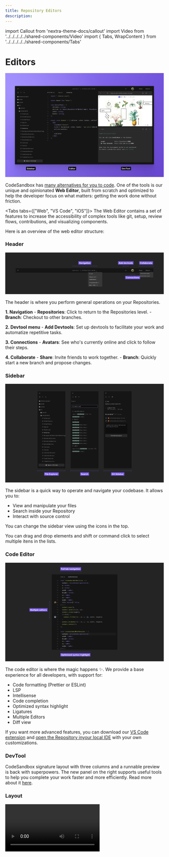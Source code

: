 ```yaml
---
title: Repository Editors
description:
---
```


import Callout from 'nextra-theme-docs/callout'
import Video from '../../../../../shared-components/Video'
import { Tabs, WrapContent } from '../../../../../shared-components/Tabs'

# Editors

![The web editor](../images/overview-web.jpg)

CodeSandbox has [many alternatives for you to code](../introduction/overview). One of the tools is our unique and opinionated **Web Editor**, built from scratch and optimized to help the developer focus on what matters: getting the work done  without friction. 

<Tabs tabs={["Web", "VS Code", "iOS"]}>
    <WrapContent>
The Web Editor contains a set of features to increase the accessibility of complex tools like git, setup, review flows, contributions, and visualizing components. 

Here is an overview of the web editor structure:

### Header

![The web editor](../images/overview-header.jpg)

The header is where you perform general operations on your Repositories.

**1. Navigation**
    - **Repositories**: Click to return to the Repositories level.
    - **Branch**: Checkout to other branches.

**2. Devtool menu**
    - **Add Devtools**: Set up devtools to facilitate your work and automatize repetitive tasks.

**3. Connections**
    - **Avatars**: See who's currently online and click to follow their steps.

**4. Collaborate**
    - **Share**: Invite friends to work together.
    - **Branch**: Quickly start a new branch and propose changes.


### Sidebar

![The web editor](../images/overview-sidebar.jpg)

The sidebar is a quick way to operate and navigate your codebase. It allows you to:

- View and manipulate your files
- Search inside your Repository
- Interact with source control

You can change the sidebar view using the icons in the top. 

<Callout emoji="⭑">
    You can drag and drop elements and shift or command click to select multiple itens in the lists. 
</Callout>

### Code Editor

![The web editor](../images/overview-editor.jpg)

The code editor is where the magic happens ✨. We provide a base experience for all developers, with support for:

- Code formatting (Prettier or ESLint)
- LSP
- Intellisense
- Code completion
- Optimized syntax highlight
- Ligatures
- Multiple Editors
- Diff view

 If you want more advanced features, you can download our [VS Code extension](https://marketplace.visualstudio.com/items?itemName=CodeSandbox-io.codesandbox-projects) and [open the Repository inyour local IDE](../getting-started/keep-working-on-vscode) with your own customizations.

### DevTool

CodeSandbox signature layout with three columns and a runnable preview is back with superpowers. The new panel on the right supports useful tools to help you complete your work faster and more efficiently. Read more about it [here](devtools).

### Layout

<Video src="../../overview-resize.mp4" />

CodeSandbox Web Editor allows you to customize the three-panel layout to maximize the space for the task you are working on. Hover the mouse near the edge of each column to see the resize cursor; click and hold to change the layout. 

After reaching the proportional limit, keep dragging to hide the entire column. 

**Keyboard Shortcuts**

Press <kbd>Cmd/Ctrl</kbd> <kbd>B</kbd> to hide the Sidebar.

Press <kbd>Cmd/Ctrl</kbd> <kbd>.</kbd> to hide the DevTools. 
    </WrapContent>
    <WrapContent>
       ![](../images/cover-vscode.jpg)
       Open any branch directly in your local VS Code and use all the extensions and keybindings that you’ve already configured. On top of this, all editors can collaborate seamlessly, so your team members can follow your steps on VS Code without leaving the Web Editor.
       
<br/>
       ## Open your branch in VS Code

You can jump to VS Code at anytime from the browser

![Open VS Code from Web Editor](../images/vscode-open.jpg)

> We also support opening the branch [Using Visual Studio Insiders](./insiders).

Alternatively, you can do all your work in VS Code without accessing CodeSandbox on the web

1. Open the extension
2. Sign in if you haven’t already
3. Select the ‘Projects’ panel and select the project you want to work on. From there you can open a new branch or select an existing branch to open

![Sign in on VS Code](../images/vscode-projects.jpg)

You will only be able to select from a list of repositories that have been imported to CodeSandbox. If you don’t see your project in the list, check your dashboard on CodeSandbox to make sure everything is set up there first.

If at any point, you want to switch to the CodeSandbox editor, simply click ‘Open in CodeSandbox’ under the ‘Branch Control Panel’

<br/>
## DevTools

Just like in the CodeSandbox editor, you have access to running ports to view code changes in the browser. The available ports are listed in the panel. Clicking on a port will open a tab in your default browser

![VS Code DevTool Panel](../images/vscode-devtools.jpg)

<br/>
## Live Collaboration

<br/>
### View collaborators

Once you are connected to the branch, you will be able to see a list of teammates that are active on the branch. You can see the list of collaborators as well as the environment they are working from. 

![Participant list](../images/vscode-participants.jpg)

In this case, I am active in both VS Code and the CodeSandbox editor. 

### Multiplayer Changes

Changes that are made to a file are reflected in the editor of every user. Select the name of a collaborator to focus on the file and line that they are working on

<Video src="../../vscode-following.mp4" />
<br/>
## Reviewing PRs in VS Code

You can review PRs directly from VS Code while connected to CodeSandbox. To do this, you should install the [GitHub App of CodeSandbox](/learn/integrations/github-app). With this app, every PR will have a link to open the branch in VS Code.

We also recommend to install the [GitHub Pull Request](https://marketplace.visualstudio.com/items?itemName=GitHub.vscode-pull-request-github) extension, and configure it as a default extension in your user settings (as outlined [here](#default-user-extensions)). With this extension you can put comments on GitHub directly from your editor.

<br/>
## Settings & Extensions

### Default Workspace Extensions

You can create the file `.vscode/extensions.json` in your repository to define the default extensions that should be installed for the repository. An example:

```json
{
  "recommendations": ["esbenp.prettier-vscode", "dbaeumer.vscode-eslint"]
}
```

This will make sure that Prettier and ESLint are installed whenever someone opens the branch in VS Code.

### Default User Extensions

In case you have any personal extensions that you want to have in every branch, you can define those in your VS Code settings under the setting id `remote.SSH.defaultExtensions`. To change this setting, you can open VS Code settings (`CMD/Ctrl + ,`) and search for `remote.SSH.defaultExtensions`.

You can copy your favourite VS Code extension ids, and put them in that setting. From then on, these extensions will be automatically installed in your branches.

### VS Code Setting Sync

To sync your settings and keybindings between branches, you can enable VS Code Setting Sync. To learn more about how to set this up, you can check [here](https://code.visualstudio.com/docs/editor/settings-sync).

<br/>
## FAQs

### What to do about that recurring trust modal?

![Trust Modal](../images/vscode-trust.jpg)

This modal shows up every time you launch a project folder in a new container. Since every branch will be opened with a unique SSH url, VS Code will ask you to verify that you trust the connection. This is an important security notice used to confirm that the user understands the  connection being established before opening the code. You can read more about the modal [here](https://code.visualstudio.com/blogs/2021/07/06/workspace-trust).

### Do I have to be connected to live session on CodeSandbox in order to work on a branch?

It is possible to work in an “un-synced” state. In order for CodeSandbox features to work, the branch needs to established on a remote connection AND connected to Pitcher (see How it works for more information

### Who can access my code?

Only people on your CodeSandbox team with permissions to the repository may join as a collaborator. Repository permissions are carried over from Github. To add someone new to the team, provide access on Github and add them to the CodeSandbox. From there, they can access the code in the browser or follow the steps above to use VS Code.

### More Questions?

For questions and support please use the community [discord server](https://discord.gg/R32XxEGp4s).
    </WrapContent>
     <WrapContent>
     CodeSandbox for iOS support for Sandbox development is powered by the app’s Node.js port, it enables offline development but it is limited by the restrictions imposed by iOS. To unleash the full potential of developing on iOS you can use CodeSandbox Repositories. Repositories allows you to have the same experience across different devices but making the most of each platform’s potential.
     <br/>
        ## Dashboard

The Dashboard is the place where you can browse and manage your Repositories and the branches in your Repositories. 

The "Repositories" view allows you to see at the fist glance all the Repositories in a team, which team members are working actively on a Repository, whether the Repository is public or private, the number of branches of the Repository and the number of pull requests that are currently open.

![IMG_A1198FD49BCB-1.jpg](../images/IMG_A1198FD49BCB-1.jpg)

### Kanban view

This screen shows you an overview of all the branches on a Repository’s repo split by the stage in a common development workflow the branches are in. 

- The “Stage” column contains the default branch of your repository, which is usually protected.
- The “Review” column shows all branches with an open Pull Request.
- The “Drafts” column contains all the other work in progress branches.

![IMG_9A52F33CC285-1.jpg](../images/IMG_9A52F33CC285-1.jpg)

![IMG_070AC9EEC709-1.jpg](../images/IMG_070AC9EEC709-1.jpg)

### Command palette

Every dashboard action enumerated here is also available in the command palette which you can access by double tapping anywhere in the screen with two fingers or via the `⌘ + K` shortcut.

## Development Environment

If you have checked the “Sandboxes” section of this documentation you should be familiar with the different parts of the IDE. Here, we will show you the main differences between the Sandboxes and the Repositories IDE and how the new components work.

![IMG_5EA5205DF3C1-1.jpg](../images/IMG_5EA5205DF3C1-1.jpg)

### Sidebar

**Branch Picker**

Sitting at the top of the sidebar you can see the name of the current branch. Tap on it to access the “Branch Picker” where you can change branch, create a new one, delete existing ones or rename the currently selected branch.

![IMG_06B9DA1CEE3E-1.jpg](../images/IMG_06B9DA1CEE3E-1.jpg)

![IMG_CE0C6EE7C6E4-1.jpg](../images/IMG_CE0C6EE7C6E4-1.jpg)

**Content Search**

In the second tab of the sidebar, the “Content Search” screen allows you to search in the entire Repository a term or matching result for a regular expression.

![IMG_39B8D00B6ED4-1.jpg](../images/IMG_39B8D00B6ED4-1.jpg)

**Git Client**

Unlike the “Git Client” for Local Sandboxes, the remote repository is configured for you and push operations take place automatically when a new commit is made.
The small files picker allows you to select which files you want to commit or discard changes from. 

In this screen you can also find the commits introduced since the target branch was forked and a button to quickly create a new Pull Request for the current branch.

![IMG_8449EA73EA2F-1.jpg](../images/IMG_8449EA73EA2F-1.jpg)

### Editor

There is some differences between the Repositories and the Sandboxes editor that we will outline below.

![IMG_121E87650748-1.jpg](../images/IMG_121E87650748-1.jpg)

**Repository Status**

At the right of the button to toggle the sidebar there is the status pill. This component informs you about the current state of the Repository and also about background actions being performed on your Repositories. These are the different states possible:

- Protected: the current branch is protected and no changes can be performed.
- Reconnecting: the internet connection was lost and the application is trying to reconnect to Pitcher.
- Offline: the attempts to reconnect timed out and the Editor is in offline mode where no changes can be performed. Tapping on the status pill triggers new reconnection attempts.
- Commits behind main branch (i.e. “4 commits behind main”): New commits have been merged onto the main branch and the current branch is a number of commits behind the HEAD of the main branch. Tapping on the status pill merges the main branch into the current branch.
- Merge Conflicts: indicates that merge conflicts arose as a result of pulling or merging the main branch onto the current branch.
- Commit Error: indicates that a pre-commit hook failed halting the commit operation. Tapping on the status pill opens a shell with the output of the failed commit operation.

**Live Collaboration**

Every time you access a branch, through the Dashboard or a universal link, you will join a live editing session. At the top-right corner of the screen you will see who has joined the session and by tapping on their avatar you will be able to follow their activity as they work on the current branch.

![IMG_63ED253F97BD-1.jpg](../images/IMG_63ED253F97BD-1.jpg)

![IMG_747C51FFF44D-1.jpg](../images/IMG_747C51FFF44D-1.jpg)

**IntelliSense**

The Editor interacts with Pitcher’s language server. The application only consumes the auto-completion service but new features will be added in the future.

![IMG_8DC7B9BC87A2-1.jpg](../images/IMG_8DC7B9BC87A2-1.jpg)

**Conflict resolution**

The Editor detects conflicts in a source file and allows you to quickly pick a conflict resolution by tapping on the chevron located at the left of the first conflicting line.

![IMG_951B710AAE83-1.jpg](../images/IMG_951B710AAE83-1.jpg)

![IMG_864A490E2444-1.jpg](../images/IMG_864A490E2444-1.jpg)

### DevTools

**Tasks**

At the bottom of the screen you can find the DevTools area. This component allows you to easily launch tasks defined in your `package.json` or  `.codesandbox/tasks.json` files, check their output or stop their execution. 

![IMG_93AE5A32AFB9-1.jpg](../images/IMG_93AE5A32AFB9-1.jpg)

![IMG_2A7CB6774307-1.jpg](../images/IMG_2A7CB6774307-1.jpg)

**Previews**

Every time a port is open a new preview will become accessible from the “Previews” section and if possible it will show the name of the task that created the port. Tapping on any of these entries will open app the in-app web browser and load the content that port is serving.

![IMG_5D27020B787A-1.jpg](../images/IMG_5D27020B787A-1.jpg)

**Terminals**

Lastly, the Terminals section lets you pick among all the running shells and also create new ones.

![IMG_CA6F9D87591E-1.jpg](../images/IMG_CA6F9D87591E-1.jpg)
    </WrapContent>
</Tabs>